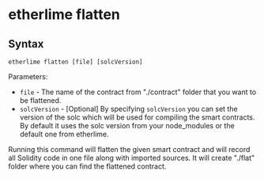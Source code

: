 # etherlime flatten

## Syntax

    etherlime flatten [file] [solcVersion]

Parameters:

  - `file` - The name of the contract from "./contract" folder that you
    want to be flattened.
  - `solcVersion` - \[Optional\] By specifying `solcVersion` you can set
    the version of the solc which will be used for compiling the smart
    contracts. By default it uses the solc version from your
    node\_modules or the default one from etherlime.

Running this command will flatten the given smart contract and will
record all Solidity code in one file along with imported sources. It
will create "./flat" folder where you can find the flattened contract.